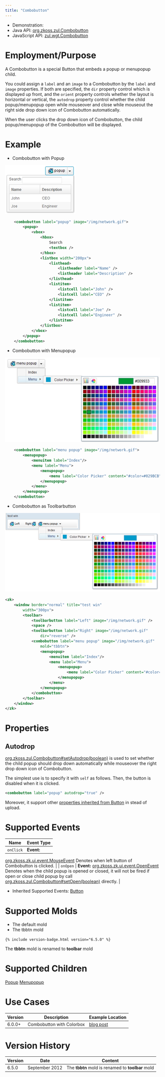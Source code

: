 ```yaml
---
title: "Combobutton"
---
```



- Demonstration:
- Java API: [org.zkoss.zul.Combobutton](https://www.zkoss.org/javadoc/latest/zk/org/zkoss/zul/Combobutton.html)
- JavaScript API:
  [zul.wgt.Combobutton](https://www.zkoss.org/javadoc/latest/jsdoc/classes/zul.wgt.Combobutton.html)


# Employment/Purpose

A Combobutton is a special Button that embeds a popup or menupopup
child.

You could assign a `label` and an `image` to a Combobutton by the
`label` and `image` properties. If both are specified, the `dir`
property control which is displayed up front, and the `orient` property
controls whether the layout is horizontal or vertical, the `autodrop`
property control whether the child popup/menupopup open while mouseover
and close while mouseout the right side drop down icon of Combobutton
automatically.

When the user clicks the drop down icon of Combobutton, the child
popup/menupopup of the Combobutton will be displayed.

# Example

- Combobutton with Popup

![](/zk_component_ref/images/ZKComRef_Combobutton_with_Popup.jpg)

```xml
    <combobutton label="popup" image="/img/network.gif">
        <popup>
            <vbox>
                <hbox>
                    Search
                    <textbox />
                </hbox>
                <listbox width="200px">
                    <listhead>
                        <listheader label="Name" />
                        <listheader label="Description" />
                    </listhead>
                    <listitem>
                        <listcell label="John" />
                        <listcell label="CEO" />
                    </listitem>
                    <listitem>
                        <listcell label="Joe" />
                        <listcell label="Engineer" />
                    </listitem>
                </listbox>
            </vbox>
        </popup>
    </combobutton>
```

- Combobutton with Menupopup

![](/zk_component_ref/images/ZKComRef_Combobutton_with_Menupopup.jpg)

```xml
    <combobutton label="menu popup" image="/img/network.gif">
        <menupopup>
            <menuitem label="Index"/>
            <menu label="Menu">
                <menupopup>
                    <menu label="Color Picker" content="#color=#029BCB" />
                </menupopup>
            </menu>
        </menupopup>
    </combobutton>
```

- Combobutton as Toolbarbutton

![](/zk_component_ref/images/ZKComRef_Combobutton_ToolbarbuttonMold.png)

```xml
<zk>
    <window border="normal" title="test win"
        width="300px">
        <toolbar>
            <toolbarbutton label="Left" image="/img/network.gif" />
            <space />
            <toolbarbutton label="Right" image="/img/network.gif"
                dir="reverse" />
            <combobutton label="menu popup" image="/img/network.gif"
                mold="tbbtn">
                <menupopup>
                    <menuitem label="Index"/>
                    <menu label="Menu">
                        <menupopup>
                            <menu label="Color Picker" content="#color=#029BCB" />
                        </menupopup>
                    </menu>
                </menupopup>
            </combobutton>
        </toolbar>
    </window>
</zk>
```

# Properties

## Autodrop

[org.zkoss.zul.Combobutton#setAutodrop(boolean)](https://www.zkoss.org/javadoc/latest/zk/org/zkoss/zul/Combobutton.html#setAutodrop(boolean))
is used to set whether the child popup should drop down automatically
while mouseover the right drop down icon of Combobutton.

The simplest use is to specify it with `self` as follows. Then, the
button is disabled when it is clicked.

```xml
<combobutton label="popup" autodrop="true" />
```

Moreover, it support other [ properties inherited from Button]({{site.baseurl}}/zk_component_ref/button#Properties)
in stead of upload.

# Supported Events

| Name | Event Type |
|---|---|
| `onClick` | **Event:**
[org.zkoss.zk.ui.event.MouseEvent](https://www.zkoss.org/javadoc/latest/zk/org/zkoss/zk/ui/event/MouseEvent.html)
Denotes when left button of Combobutton is clicked. |
| `onOpen` | **Event:**
[org.zkoss.zk.ui.event.OpenEvent](https://www.zkoss.org/javadoc/latest/zk/org/zkoss/zk/ui/event/OpenEvent.html)
Denotes when the child popup is opened or closed, it will not be
fired if open or close child popup by call
[org.zkoss.zul.Combobutton#setOpen(boolean)](https://www.zkoss.org/javadoc/latest/zk/org/zkoss/zul/Combobutton.html#setOpen(boolean))
directly. |

- Inherited Supported Events: [ Button]({{site.baseurl}}/zk_component_ref/button#Supported_Events)

# Supported Molds

- The default mold
- The tbbtn mold

`{% include version-badge.html version="6.5.0" %}`

The **tbbtn** mold is renamed to **toolbar** mold

# Supported Children

[ Popup]({{site.baseurl}}/zk_component_ref/popup) [ Menupopup]({{site.baseurl}}/zk_component_ref/menupopup)

# Use Cases

| Version | Description               | Example Location                                              |
|---------|---------------------------|---------------------------------------------------------------|
| 6.0.0+  | Combobutton with Colorbox | [blog post](http://blog.zkoss.org/index.php/tag/combobutton/) |

# Version History



| Version | Date           | Content                                           |
|---------|----------------|---------------------------------------------------|
| 6.5.0   | September 2012 | The **tbbtn** mold is renamed to **toolbar** mold |


